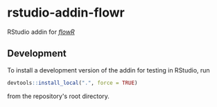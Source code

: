 # rstudio-addin-flowr

RStudio addin for [*flowR*](https://github.com/Code-Inspect/flowr)

## Development

To install a development version of the addin for testing in RStudio, run

```R
devtools::install_local(".", force = TRUE)
```

from the repository's root directory.
